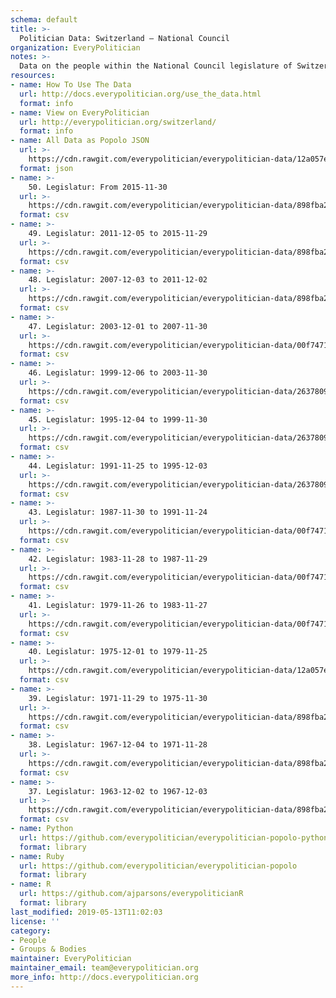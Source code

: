 ```yaml
---
schema: default
title: >-
  Politician Data: Switzerland — National Council
organization: EveryPolitician
notes: >-
  Data on the people within the National Council legislature of Switzerland.
resources:
- name: How To Use The Data
  url: http://docs.everypolitician.org/use_the_data.html
  format: info
- name: View on EveryPolitician
  url: http://everypolitician.org/switzerland/
  format: info
- name: All Data as Popolo JSON
  url: >-
    https://cdn.rawgit.com/everypolitician/everypolitician-data/12a057ead242b709cdeee8bbc775f84137654ed5/data/Switzerland/National_Council/ep-popolo-v1.0.json
  format: json
- name: >-
    50. Legislatur: From 2015-11-30
  url: >-
    https://cdn.rawgit.com/everypolitician/everypolitician-data/898fba2ccb74f27a070f7a09f129dbdd1108dffd/data/Switzerland/National_Council/term-50.csv
  format: csv
- name: >-
    49. Legislatur: 2011-12-05 to 2015-11-29
  url: >-
    https://cdn.rawgit.com/everypolitician/everypolitician-data/898fba2ccb74f27a070f7a09f129dbdd1108dffd/data/Switzerland/National_Council/term-49.csv
  format: csv
- name: >-
    48. Legislatur: 2007-12-03 to 2011-12-02
  url: >-
    https://cdn.rawgit.com/everypolitician/everypolitician-data/898fba2ccb74f27a070f7a09f129dbdd1108dffd/data/Switzerland/National_Council/term-48.csv
  format: csv
- name: >-
    47. Legislatur: 2003-12-01 to 2007-11-30
  url: >-
    https://cdn.rawgit.com/everypolitician/everypolitician-data/00f747192c4a5fdb3d54ec2b7efe50f503834772/data/Switzerland/National_Council/term-47.csv
  format: csv
- name: >-
    46. Legislatur: 1999-12-06 to 2003-11-30
  url: >-
    https://cdn.rawgit.com/everypolitician/everypolitician-data/26378093b64ad025be5c2be0caf6de9b806828fe/data/Switzerland/National_Council/term-46.csv
  format: csv
- name: >-
    45. Legislatur: 1995-12-04 to 1999-11-30
  url: >-
    https://cdn.rawgit.com/everypolitician/everypolitician-data/26378093b64ad025be5c2be0caf6de9b806828fe/data/Switzerland/National_Council/term-45.csv
  format: csv
- name: >-
    44. Legislatur: 1991-11-25 to 1995-12-03
  url: >-
    https://cdn.rawgit.com/everypolitician/everypolitician-data/26378093b64ad025be5c2be0caf6de9b806828fe/data/Switzerland/National_Council/term-44.csv
  format: csv
- name: >-
    43. Legislatur: 1987-11-30 to 1991-11-24
  url: >-
    https://cdn.rawgit.com/everypolitician/everypolitician-data/00f747192c4a5fdb3d54ec2b7efe50f503834772/data/Switzerland/National_Council/term-43.csv
  format: csv
- name: >-
    42. Legislatur: 1983-11-28 to 1987-11-29
  url: >-
    https://cdn.rawgit.com/everypolitician/everypolitician-data/00f747192c4a5fdb3d54ec2b7efe50f503834772/data/Switzerland/National_Council/term-42.csv
  format: csv
- name: >-
    41. Legislatur: 1979-11-26 to 1983-11-27
  url: >-
    https://cdn.rawgit.com/everypolitician/everypolitician-data/00f747192c4a5fdb3d54ec2b7efe50f503834772/data/Switzerland/National_Council/term-41.csv
  format: csv
- name: >-
    40. Legislatur: 1975-12-01 to 1979-11-25
  url: >-
    https://cdn.rawgit.com/everypolitician/everypolitician-data/12a057ead242b709cdeee8bbc775f84137654ed5/data/Switzerland/National_Council/term-40.csv
  format: csv
- name: >-
    39. Legislatur: 1971-11-29 to 1975-11-30
  url: >-
    https://cdn.rawgit.com/everypolitician/everypolitician-data/898fba2ccb74f27a070f7a09f129dbdd1108dffd/data/Switzerland/National_Council/term-39.csv
  format: csv
- name: >-
    38. Legislatur: 1967-12-04 to 1971-11-28
  url: >-
    https://cdn.rawgit.com/everypolitician/everypolitician-data/898fba2ccb74f27a070f7a09f129dbdd1108dffd/data/Switzerland/National_Council/term-38.csv
  format: csv
- name: >-
    37. Legislatur: 1963-12-02 to 1967-12-03
  url: >-
    https://cdn.rawgit.com/everypolitician/everypolitician-data/898fba2ccb74f27a070f7a09f129dbdd1108dffd/data/Switzerland/National_Council/term-37.csv
  format: csv
- name: Python
  url: https://github.com/everypolitician/everypolitician-popolo-python
  format: library
- name: Ruby
  url: https://github.com/everypolitician/everypolitician-popolo
  format: library
- name: R
  url: https://github.com/ajparsons/everypoliticianR
  format: library
last_modified: 2019-05-13T11:02:03
license: ''
category:
- People
- Groups & Bodies
maintainer: EveryPolitician
maintainer_email: team@everypolitician.org
more_info: http://docs.everypolitician.org
---
```

